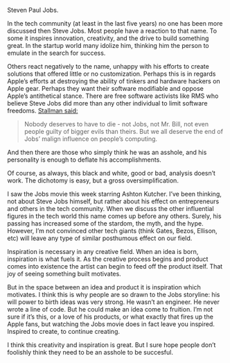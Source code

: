 Steven Paul Jobs.

In the tech community (at least in the last five years) no one has been more discussed then Steve Jobs. Most people have a reaction to that name. To some it inspires innovation, creativity, and the drive to build something great. In the startup world many idolize him, thinking him the person to emulate in the search for success.

Others react negatively to the name, unhappy with his efforts to create solutions that offered little or no customization. Perhaps this is in regards Apple’s efforts at destroying the ability of tinkers and hardware hackers on Apple gear. Perhaps they want their software modifiable and oppose Apple’s antithetical stance. There are free software activists like RMS who believe Steve Jobs did more than any other individual to limit software freedoms. [Stallman said:](http://stallman.org/archives/2011-jul-oct.html#06_October_2011_%28Steve_Jobs%29)

> Nobody deserves to have to die - not Jobs, not Mr. Bill, not even people guilty of bigger evils than theirs. But we all deserve the end of Jobs’ malign influence on people’s computing.

And then there are those who simply think he was an asshole, and his personality is enough to deflate his accomplishments.

Of course, as always, this black and white, good or bad, analysis doesn’t work. The dichotomy is easy, but a gross oversimplification.

I saw the Jobs movie this week starring Ashton Kutcher. I’ve been thinking, not about Steve Jobs himself, but rather about his effect on entrepreneurs and others in the tech community. When we discuss the other influential figures in the tech world this name comes up before any others. Surely, his passing has increased some of the stardom, the myth, and the hype. However, I’m not convinced other tech giants (think Gates, Bezos, Ellison, etc) will leave any type of similar posthumous effect on our field.

Inspiration is necessary in any creative field. When an idea is born, inspiration is what fuels it. As the creative process begins and product comes into existence the artist can begin to feed off the product itself. That joy of seeing something built motivates.

But in the space between an idea and product it is inspiration which motivates. I think this is why people are so drawn to the Jobs storyline: his will power to birth ideas was very strong. He wasn’t an engineer. He never wrote a line of code. But he could make an idea come to fruition. I’m not sure if it’s this, or a love of his products, or what exactly that fires up the Apple fans, but watching the Jobs movie does in fact leave you inspired. Inspired to create, to continue creating.

I think this creativity and inspiration is great. But I sure hope people don’t foolishly think they need to be an asshole to be succesful.
